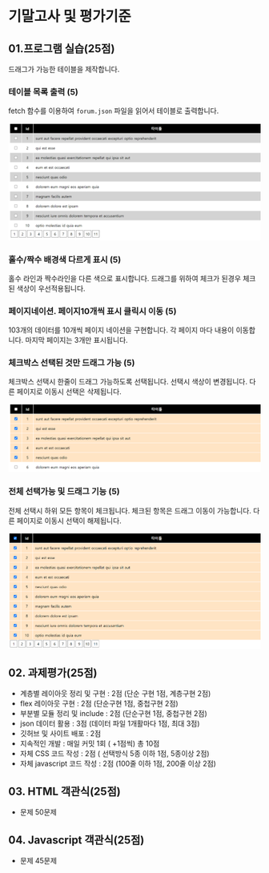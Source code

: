 # 기말고사 및 평가기준

## 01.프로그램 실습(25점)
드래그가 가능한 테이블을 제작합니다. 

### 테이블 목록 출력 (5)

fetch 함수를 이용하여 `forum.json` 파일을 읽어서 테이블로 출력합니다.

![image-20230601083738367](./img/image-20230601083738367.png)



### 홀수/짝수 배경색 다르게 표시 (5)

홀수 라인과 짝수라인을 다른 색으로 표시합니다. 드래그를 위하여 체크가 된경우 
체크된 색상이 우선적용됩니다.



### 페이지네이션. 페이지10개씩 표시 클릭시 이동 (5)
103개의 데이터를 10개씩 페이지 네이션을 구현합니다. 각 페이지 마다 내용이 이동합니다.
마지막 페이지는 3개만 표시됩니다.



### 체크박스 선택된 것만 드래그 가능 (5)
체크박스 선택시 한줄이 드래그 가능하도록 선택됩니다.
선택시 색상이 변경됩니다.
다른 페이지로 이동시 선택은 삭제됩니다.



![image-20230601083825800](./img/image-20230601083825800.png)



### 전체 선택가능 및 드래그 기능 (5)
전체 선택시 하위 모든 항목이 체크됩니다.
체크된 항목은 드래그 이동이 가능합니다.
다른 페이지로 이동시 선택이 해제됩니다.

![image-20230601083856509](./img/image-20230601083856509.png)



## 02. 과제평가(25점)
- 계층별 레이아웃 정리 및 구현 : 2점 (단순 구현 1점, 계층구현 2점)
- flex 레이아웃 구현 : 2점 (단순구현 1점, 중첩구현 2점)
- 부분별 모듈 정리 및 include : 2점 (단순구현 1점, 중첩구현 2점)
- json 데이터 활용 : 3점 (데이터 파일 1개활마다 1점, 최대 3점)
- 깃허브 및 사이트 배포 : 2점 
- 지속적인 개발 : 매일 커밋 1회 ( +1점씩) 총 10점
- 자체 CSS 코드 작성 : 2점 ( 선택방식 5종 이하 1점, 5종이상 2점)
- 자체 javascript 코드 작성 : 2점 (100줄 이하 1점, 200줄 이상 2점)

## 03. HTML 객관식(25점)
- 문제 50문제

## 04. Javascript 객관식(25점)
- 문제 45문제

